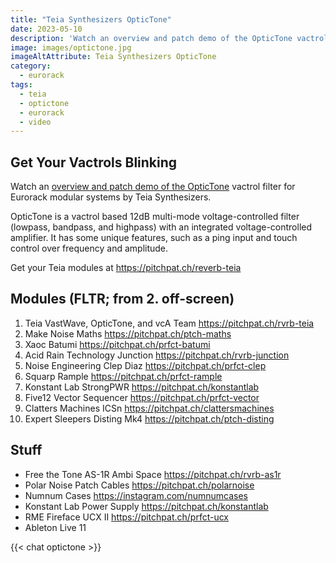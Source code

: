 ```yaml
---
title: "Teia Synthesizers OpticTone"
date: 2023-05-10
description: 'Watch an overview and patch demo of the OpticTone vactrol filter for Eurorack modular systems by Teia Synthesizers. '
image: images/optictone.jpg
imageAltAttribute: Teia Synthesizers OpticTone
category: 
  - eurorack
tags: 
  - teia
  - optictone
  - eurorack
  - video
---
```


## Get Your Vactrols Blinking

Watch an [overview and patch demo of the OpticTone](https://youtu.be/eK5RLe0l3lg "Optictone on YouTube") vactrol filter for Eurorack modular systems by Teia Synthesizers.

OpticTone is a vactrol based 12dB multi-mode voltage-controlled filter (lowpass, bandpass, and highpass)
with an integrated voltage-controlled amplifier. It has some unique features, such as a ping input and touch control over frequency and amplitude.

Get your Teia modules at https://pitchpat.ch/reverb-teia

## Modules (FLTR; from 2. off-screen)

1. Teia VastWave, OpticTone, and vcA Team
    https://pitchpat.ch/rvrb-teia
2. Make Noise Maths
    https://pitchpat.ch/ptch-maths
3. Xaoc Batumi
    https://pitchpat.ch/prfct-batumi
4. Acid Rain Technology Junction
    https://pitchpat.ch/rvrb-junction
5. Noise Engineering Clep Diaz
    https://pitchpat.ch/prfct-clep
6. Squarp Rample
    https://pitchpat.ch/prfct-rample
7. Konstant Lab StrongPWR
    https://pitchpat.ch/konstantlab
8. Five12 Vector Sequencer
    https://pitchpat.ch/prfct-vector
9. Clatters Machines ICSn
    https://pitchpat.ch/clattersmachines
10. Expert Sleepers Disting Mk4
    https://pitchpat.ch/ptch-disting

## Stuff

* Free the Tone AS-1R Ambi Space
   https://pitchpat.ch/rvrb-as1r
* Polar Noise Patch Cables
   https://pitchpat.ch/polarnoise
* Numnum Cases
   https://instagram.com/numnumcases
* Konstant Lab Power Supply
   https://pitchpat.ch/konstantlab
* RME Fireface UCX II
   https://pitchpat.ch/prfct-ucx
* Ableton Live 11

{{< chat optictone >}}